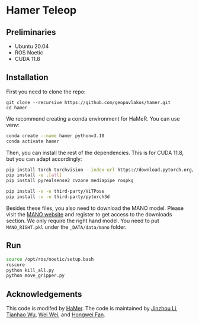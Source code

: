 # Hamer Teleop

## Preliminaries

- Ubuntu 20.04
- ROS Noetic
- CUDA 11.8

## Installation
First you need to clone the repo:
```
git clone --recursive https://github.com/geopavlakos/hamer.git
cd hamer
```

We recommend creating a conda environment for HaMeR. You can use venv:
```bash
conda create --name hamer python=3.10
conda activate hamer
```

Then, you can install the rest of the dependencies. This is for CUDA 11.8, but you can adapt accordingly:
```bash
pip install torch torchvision --index-url https://download.pytorch.org/whl/cu118
pip install -e .[all]
pip install pyrealsense2 cvzone mediapipe rospkg
```

``` bash
pip install -v -e third-party/ViTPose
pip install -v -e third-party/pytorch3d
```

Besides these files, you also need to download the MANO model. Please visit the [MANO website](https://mano.is.tue.mpg.de) and register to get access to the downloads section.  We only require the right hand model. You need to put `MANO_RIGHT.pkl` under the `_DATA/data/mano` folder.

## Run

```bash
source /opt/ros/noetic/setup.bash
roscore
python kill_all.py
python move_gripper.py
```

## Acknowledgements
This code is modifed by [HaMer](https://github.com/geopavlakos/hamer). The code is maintained by [Jinzhou Li](https://github.com/kingchou007), [Tianhao Wu](https://github.com/tianhaowuhz), [Wei Wei](https://github.com/v-wewei), and [Hongwei Fan](https://github.com/hwfan).
